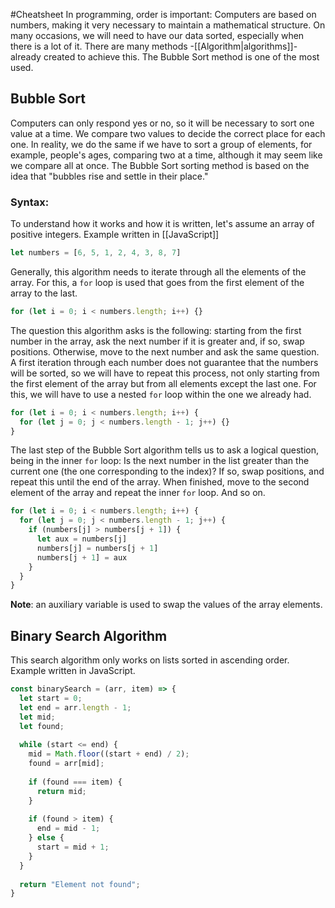 #Cheatsheet 
In programming, order is important: Computers are based on numbers, making it very necessary to maintain a mathematical structure. On many occasions, we will need to have our data sorted, especially when there is a lot of it. There are many methods -[[Algorithm|algorithms]]- already created to achieve this. The Bubble Sort method is one of the most used.
## Bubble Sort
Computers can only respond yes or no, so it will be necessary to sort one value at a time. We compare two values to decide the correct place for each one. In reality, we do the same if we have to sort a group of elements, for example, people's ages, comparing two at a time, although it may seem like we compare all at once. The Bubble Sort sorting method is based on the idea that "bubbles rise and settle in their place."
### Syntax:
To understand how it works and how it is written, let's assume an array of positive integers. Example written in [[JavaScript]]
```js
let numbers = [6, 5, 1, 2, 4, 3, 8, 7]
```
Generally, this algorithm needs to iterate through all the elements of the array. For this, a `for` loop is used that goes from the first element of the array to the last.
```js
for (let i = 0; i < numbers.length; i++) {}
```
The question this algorithm asks is the following: starting from the first number in the array, ask the next number if it is greater and, if so, swap positions. Otherwise, move to the next number and ask the same question. A first iteration through each number does not guarantee that the numbers will be sorted, so we will have to repeat this process, not only starting from the first element of the array but from all elements except the last one. For this, we will have to use a nested `for` loop within the one we already had.
```js
for (let i = 0; i < numbers.length; i++) {
  for (let j = 0; j < numbers.length - 1; j++) {}
}
```
The last step of the Bubble Sort algorithm tells us to ask a logical question, being in the inner `for` loop: Is the next number in the list greater than the current one (the one corresponding to the index)? If so, swap positions, and repeat this until the end of the array. When finished, move to the second element of the array and repeat the inner `for` loop. And so on.
```js
for (let i = 0; i < numbers.length; i++) {
  for (let j = 0; j < numbers.length - 1; j++) {
    if (numbers[j] > numbers[j + 1]) {
      let aux = numbers[j]
      numbers[j] = numbers[j + 1]
      numbers[j + 1] = aux
    }
  }
}
```
**Note**: an auxiliary variable is used to swap the values of the array elements.
## Binary Search Algorithm
This search algorithm only works on lists sorted in ascending order. Example written in JavaScript.
```js
const binarySearch = (arr, item) => {
  let start = 0;
  let end = arr.length - 1;
  let mid;
  let found;
  
  while (start <= end) {
    mid = Math.floor((start + end) / 2);
    found = arr[mid];
    
    if (found === item) {
      return mid;
    }
    
    if (found > item) {
      end = mid - 1;
    } else {
      start = mid + 1;
    }
  }
  
  return "Element not found";
}
```
